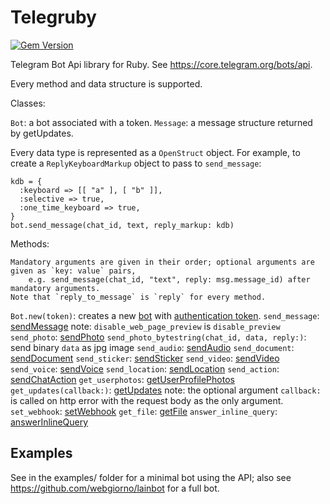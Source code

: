 # Telegruby

[![Gem Version](https://badge.fury.io/rb/telegruby.svg)](https://badge.fury.io/rb/telegruby)

Telegram Bot Api library for Ruby. See https://core.telegram.org/bots/api.

Every method and data structure is supported.

Classes:

`Bot`: a bot associated with a token.
`Message`: a message structure returned by getUpdates.

Every data type is represented as a `OpenStruct` object.
For example, to create a `ReplyKeyboardMarkup` object to pass to `send_message`:
```
kdb = { 
  :keyboard => [[ "a" ], [ "b" ]],
  :selective => true,
  :one_time_keyboard => true,
}
bot.send_message(chat_id, text, reply_markup: kdb)
```

Methods:
    
    Mandatory arguments are given in their order; optional arguments are given as `key: value` pairs,
        e.g. send_message(chat_id, "text", reply: msg.message_id) after mandatory arguments.
    Note that `reply_to_message` is `reply` for every method.

`Bot.new(token)`: creates a new [bot](https://core.telegram.org/bots) with [authentication token](https://core.telegram.org/bots#botfather).
`send_message`: [sendMessage](https://core.telegram.org/bots/api#sendmessage)
 note: `disable_web_page_preview` is `disable_preview`
`send_photo`: [sendPhoto](https://core.telegram.org/bots/api#sendphoto)
`send_photo_bytestring(chat_id, data, reply:)`: send binary `data` as jpg image
`send_audio`: [sendAudio](https://core.telegram.org/bots/api#sendaudio)
`send_document`: [sendDocument](https://core.telegram.org/bots/api#senddocument)
`send_sticker`: [sendSticker](https://core.telegram.org/bots/api#sendsticker)
`send_video`: [sendVideo](https://core.telegram.org/bots/api#sendvideo)
`send_voice`: [sendVoice](https://core.telegram.org/bots/api#sendvoice)
`send_location`: [sendLocation](https://core.telegram.org/bots/api#sendlocation)
`send_action`: [sendChatAction](https://core.telegram.org/bots/api#sendchataction)
`get_userphotos`: [getUserProfilePhotos](https://core.telegram.org/bots/api#getuserprofilephotos)
`get_updates(callback:)`: [getUpdates](https://core.telegram.org/bots/api#getupdates)
 note: the optional argument `callback:` is called on http error with the request body as the only argument.
`set_webhook`: [setWebhook](https://core.telegram.org/bots/api#setwebhook)
`get_file`: [getFile](https://core.telegram.org/bots/api#getfile)
`answer_inline_query`: [answerInlineQuery](https://core.telegram.org/bots/api#answerinlinequery)

## Examples
See in the examples/ folder for a minimal bot using the API; also see https://github.com/webgiorno/lainbot for a full bot.
